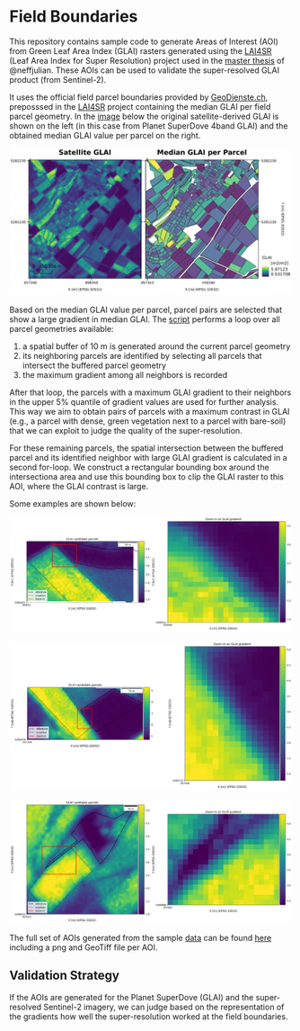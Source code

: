 # Field Boundaries

This repository contains sample code to generate Areas of Interest (AOI) from Green Leaf Area Index (GLAI) rasters generated using the [LAI4SR](https://github.com/lukasValentin/lai4sr) (Leaf Area Index for Super Resolution) project used in the [master thesis](https://github.com/neffjulian/remote_sensing) of @neffjulian. These AOIs can be used to validate the super-resolved GLAI product (from Sentinel-2).

It uses the official field parcel boundaries provided by [GeoDienste.ch](https://www.geodienste.ch/services/lwb_nutzungsflaechen), preposssed in the [LAI4SR](https://github.com/lukasValentin/lai4sr) project containing the median GLAI per field parcel geometry. In the [image](img/input_data.png) below the original satellite-derived GLAI is shown on the left (in this case from Planet SuperDove 4band GLAI) and the obtained median GLAI value per parcel on the right.

![Input GLAI data](img/input_data.png "Input GLAI data")

Based on the median GLAI value per parcel, parcel pairs are selected that show a large gradient in median GLAI. The [script](src/field_bounaries.py) performs a loop over all parcel geometries available:

1. a spatial buffer of 10 m is generated around the current parcel geometry
2. its neighboring parcels are identified by selecting all parcels that intersect the buffered parcel geometry
3. the maximum gradient among all neighbors is recorded

After that loop, the parcels with a maximum GLAI gradient to their neighbors in the upper 5% quantile of gradient values are used for further analysis. This way we aim to obtain pairs of parcels with a maximum contrast in GLAI (e.g., a parcel with dense, green vegetation next to a parcel with bare-soil)  that we can exploit to judge the quality of the super-resolution.

For these remaining parcels, the spatial intersection between the buffered parcel and its identified neighbor with large GLAI gradient is calculated in a second for-loop. We construct a rectangular bounding box around the intersectiona area and use this bounding box to clip the GLAI raster to this AOI, where the GLAI contrast is large.

Some examples are shown below:

![Example GLAI AOI 1](data/output/46_reference_neighbor.png "Example GLAI AOI 1")

![Example GLAI AOI 2](data/output/352_reference_neighbor.png "Example GLAI AOI 2")

![Example GLAI AOI 3](data/output/510_reference_neighbor.png "Example GLAI AOI 3")

The full set of AOIs generated from the sample [data](data) can be found [here](data/output) including a png and GeoTiff file per AOI.

## Validation Strategy

If the AOIs are generated for the Planet SuperDove (GLAI) and the super-resolved Sentinel-2 imagery, we can judge based on the representation of the gradients how well the super-resolution worked at the field boundaries.

